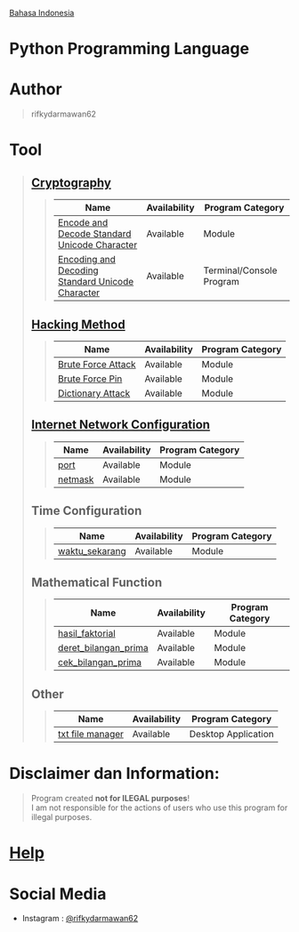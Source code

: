 [Bahasa Indonesia](https://github.com/rifkydarmawan62/Python/tree/Publik/Indonesian)

# Python Programming Language

# Author
> rifkydarmawan62

# Tool
> ## [Cryptography](https://github.com/rifkydarmawan62/Python/tree/Publik/Modul/kriptografi)
>> | Name | Availability | Program Category |
>> | --- | --- | --- |
>> | [Encode and Decode Standard Unicode Character](https://github.com/rifkydarmawan62/Python/blob/Publik/Modul/kriptografi/unicode_standar.py) | Available | Module |
>> | [Encoding and Decoding Standard Unicode Character](https://github.com/rifkydarmawan62/Python/blob/Publik/Modul/kriptografi/__main__.py) | Available | Terminal/Console Program |
> ## [Hacking Method](https://github.com/rifkydarmawan62/Python/tree/Publik/Modul/metode_peretasan)
>> | Name | Availability | Program Category |
>> | --- | --- | --- |
>> | [Brute Force Attack](https://github.com/rifkydarmawan62/Python/blob/Publik/Modul/metode_peretasan/__init__.py) | Available | Module |
>> | [Brute Force Pin](https://github.com/rifkydarmawan62/Python/blob/Publik/Modul/metode_peretasan/__init__.py) | Available | Module |
>> | [Dictionary Attack](https://github.com/rifkydarmawan62/Python/blob/Publik/Modul/metode_peretasan/__init__.py) | Available | Module |
> ## [Internet Network Configuration](https://github.com/rifkydarmawan62/Python/tree/Publik/Modul/jaringan_internet)
>> | Name | Availability| Program Category |
>> | --- | --- | --- |
>> | [port](https://github.com/rifkydarmawan62/Python/tree/Publik/Modul/jaringan_internet/port) | Available | Module |
>> | [netmask](https://github.com/rifkydarmawan62/Python/tree/Publik/Modul/jaringan_internet/netmask) | Available | Module |
> ## Time Configuration
>> | Name | Availability | Program Category |
>> | --- | --- | --- |
>> | [waktu_sekarang](https://github.com/rifkydarmawan62/Python/blob/Publik/Modul/waktu_sekarang/__init__.py) | Available | Module |
> ## Mathematical Function
>> | Name | Availability | Program Category |
>> | --- | --- | --- |
>> | [hasil_faktorial](https://github.com/rifkydarmawan62/Python/blob/Publik/Modul/matematika/__init__.py) | Available | Module |
>> | [deret_bilangan_prima](https://github.com/rifkydarmawan62/Python/blob/Publik/Modul/matematika/__init__.py) | Available | Module |
>> | [cek_bilangan_prima](https://github.com/rifkydarmawan62/Python/blob/Publik/Modul/matematika/__init__.py) | Available | Module |
> ## Other
>> | Name | Availability | Program Category |
>> | --- | --- | --- |
>> | [txt file manager](https://github.com/rifkydarmawan62/Python/tree/Publik/Manager%20File%20txt) | Available | Desktop Application|
# Disclaimer dan Information:
> Program created **not for ILEGAL purposes**!  
> I am not responsible for the actions of users who use this program for illegal purposes. 
# [Help](https://github.com/rifkydarmawan62/Python/blob/Publik/Modul/README.md)
# Social Media
- Instagram : [@rifkydarmawan62](https://www.instagram.com/rifkydarmawan62/)
